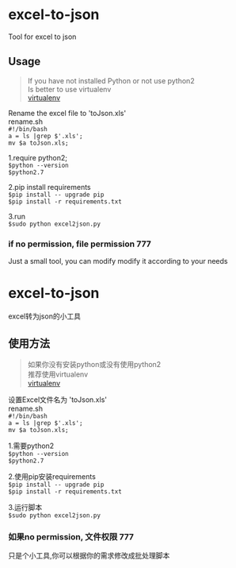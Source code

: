 # excel-to-json
Tool for excel to json  

## Usage
>If you have not installed Python or not use python2  
>Is better to use virtualenv  
>[virtualenv](https://github.com/pypa/virtualenv)  

Rename the excel file to 'toJson.xls'  
rename.sh  
 `#!/bin/bash`  
 `a = ls |grep $'.xls';`  
 `mv $a toJson.xls;`  

1.require python2;  
`$python --version`  
`$python2.7`  

2.pip install requirements  
`$pip install -- upgrade pip`  
`$pip install -r requirements.txt`  

3.run  
 `$sudo python excel2json.py`  

### if no permission, file permission 777  
Just a small tool, you can modify modify it according to your needs  

#
#

# excel-to-json
excel转为json的小工具

## 使用方法
>如果你没有安装python或没有使用python2  
>推荐使用virtualenv  
>[virtualenv](https://github.com/pypa/virtualenv)  

设置Excel文件名为 'toJson.xls'  
rename.sh  
`#!/bin/bash`  
`a = ls |grep $'.xls';`  
`mv $a toJson.xls;`  

1.需要python2  
`$python --version`  
`$python2.7`  

2.使用pip安装requirements  
`$pip install -- upgrade pip`  
`$pip install -r requirements.txt`  

3.运行脚本    
 `$sudo python excel2json.py`  

### 如果no permission, 文件权限 777
只是个小工具,你可以根据你的需求修改成批处理脚本
